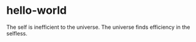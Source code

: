 # hello-world
The self is inefficient to the universe. The universe finds efficiency in the selfless.
